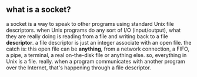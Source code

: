 ## what is a socket?
a socket is a way to speak to other programs using standard Unix file descriptors.
when Unix programs do any sort of I/O (input/output), what they are really doing is reading from a file and writing back to a file **descriptor**.
a file descriptor is just an integer associate with an open file. the catch is: this open file can be **anything**, from a network connection, a FIFO, a pipe, a terminal, a real on-the-disk file or anything else.
so, everything in Unix is a file. really. when a program communicates with another program over the Internet, that's happening through a file descriptor.

